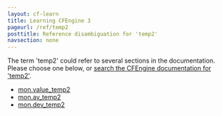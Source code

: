 ```yaml
---
layout: cf-learn
title: Learning CFEngine 3
pageurl: /ref/temp2
posttitle: Reference disambiguation for 'temp2'
navsection: none
---
```


The term 'temp2' could refer to several sections in the documentation. Please choose one below, or
[search the CFEngine documentation for 'temp2'](http://cfengine.com/docs/3.5/search.html?q=temp2).

- [mon.value_temp2](http://cfengine.com/docs/3.5/reference-special-variables-context-mon.html#mon-value_temp2)
- [mon.av_temp2](http://cfengine.com/docs/3.5/reference-special-variables-context-mon.html#mon-av_temp2)
- [mon.dev_temp2](http://cfengine.com/docs/3.5/reference-special-variables-context-mon.html#mon-dev_temp2)
